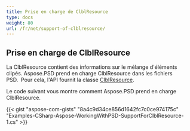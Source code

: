 ```yaml
---
title: Prise en charge de ClblResource
type: docs
weight: 80
url: /fr/net/support-of-clblresource/
---
```


## **Prise en charge de ClblResource**
La ClblResource contient des informations sur le mélange d'éléments clipés. Aspose.PSD prend en charge ClblResource dans les fichiers PSD.  Pour cela, l'API fournit la classe [ClblResource](https://reference.aspose.com/net/psd/aspose.psd.fileformats.psd.layers.layerresources/clblresource).

Le code suivant vous montre comment Aspose.PSD prend en charge ClblResource.

{{< gist "aspose-com-gists" "8a4c9d34ce856d1642fc7c0ce974175c" "Examples-CSharp-Aspose-WorkingWithPSD-SupportForClblResource-1.cs" >}}
